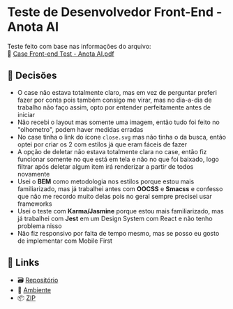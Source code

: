 # Teste de Desenvolvedor Front-End - Anota AI

Teste feito com base nas informações do arquivo:
<br />
📄 [Case Front-end Test - Anota AI.pdf](https://github.com/paulo-campos/test_anota-ai/blob/main/Case%20Front-end%20Test%20-%20Anota%20AI.pdf)

## 🤔 Decisões

- O case não estava totalmente claro, mas em vez de perguntar preferi fazer por conta pois também consigo me virar, mas no dia-a-dia de trabalho não faço assim, opto por entender perfeitamente antes de iniciar
- Não recebi o layout mas somente uma imagem, então tudo foi feito no "olhometro", podem haver medidas erradas
- No case tinha o link do ícone `close.svg` mas não tinha o da busca, então optei por criar os 2 com estilos já que eram fáceis de fazer
- A opção de deletar não estava totalmente clara no case, então fiz funcionar somente no que está em tela e não no que foi baixado, logo filtrar após deletar algum item irá renderizar a partir de todos novamente
- Usei o **BEM** como metodologia nos estilos porque estou mais familiarizado, mas já trabalhei antes com **OOCSS** e **Smacss** e confesso que não me recordo muito delas pois no geral sempre precisei usar frameworks
- Usei o teste com **Karma/Jasmine** porque estou mais familiarizado, mas já trabalhei com **Jest** em um Design System com React e não tenho problema nisso
- Não fiz responsivo por falta de tempo mesmo, mas se posso eu gosto de implementar com Mobile First

## 🔗 Links
- 🗃️ [Repositório](https://github.com/paulo-campos/test_anota-ai)
- 👀 [Ambiente](https://paulo-campos-teste-anota-ai.netlify.app)
- 📦 [ZIP](https://mega.nz/file/hMo2xIJS#eNz48xWTFb4tBTRjrgKgAqB_pRDrttQEqh6_dcsJ3ic)
